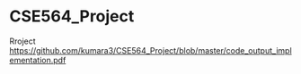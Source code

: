 # CSE564_Project
Rroject
https://github.com/kumara3/CSE564_Project/blob/master/code_output_implementation.pdf
